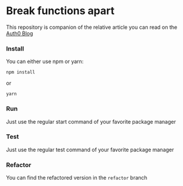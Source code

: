 # Break functions apart

This repository is companion of the relative article you can read on the [Auth0 Blog](https://blog.auth0.com)

### Install

You can either use npm or yarn:

`npm install`

or

`yarn`

### Run

Just use the regular start command of your favorite package manager

### Test

Just use the regular test command of your favorite package manager

### Refactor

You can find the refactored version in the `refactor` branch
